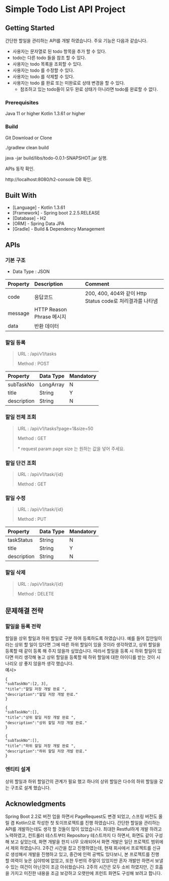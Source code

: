 # Simple Todo List API Project

## Getting Started

간단한 할일을 관리하는 API를 개발 하였습니다.
주요 기능은 다음과 같습니다.
 * 사용자는 문자열로 된 todo 항목을 추가 할 수 있다.
 * todo는 다른 todo 들을 참조 할 수 있다.
 * 사용자는 todo 목록을 조회할 수 있다.
 * 사용자는 todo 를 수정할 수 있다.
 * 사용자는 todo 를 삭제할 수 있다.
 * 사용자는 todo 를 완료 또는 미완료로 상태 변경을 할 수 있다.
   - 참조하고 있는 todo들이 모두 완료 상태가 아니라면 todo를 완료할 수 없다.

### Prerequisites

Java 11 or higher
Kotlin 1.3.61 or higher

### Build

Git Download or Clone

./gradlew clean build 

java -jar build/libs/todo-0.0.1-SNAPSHOT.jar 실행.

APIs 동작 확인.

http://localhost:8080/h2-console DB 확인. 

## Built With
* [Language]  - Kotlin 1.3.61
* [Framework] - Spring boot 2.2.5.RELEASE
* [Database]  - H2
* [ORM]       - Spring Data JPA
* [Gradle]    - Build & Dependency Management

## APIs

### 기본 구조
 * Data Type : JSON
 
 <table>
	<thead>
	<tr>
	<th align="left">Property</th>
	<th align="left">Description</th>
	<th align="left">Comment</th>
	</tr>
	</thead>
	<tbody>
	<tr>
	<td align="left">code</td>
	<td align="left">응답코드</td>
	<td align="left">200, 400, 404와 같이 Http Status code로 처리결과를 나타냄</td>
	</tr>
	<tr>
	<td align="left">message</td>
	<td align="left">HTTP Reason Phrase 메시지</td>
	<td align="left"></td>
	</tr>
	<tr>
	<td align="left">data</td>
	<td align="left">반환 데이터</td>
	<td align="left"></td>
	</tr>
	</tbody>
</table>

### 할일 등록
<blockquote>
<p>URL : /api/v1/tasks</p>
<p>Method : POST</p>
</blockquote>
<table>
<thead>
<tr>
<th align="left">Property</th>
<th align="left">Data Type</th>
<th align="left">Mandatory</th>
</tr>
</thead>
<tbody>
<tr>
<td align="left">subTaskNo</td>
<td align="left">LongArray</td>
<td align="left">N</td>
</tr>
<tr>
<td align="left">title</td>
<td align="left">String</td>
<td align="left">Y</td>
</tr>
<tr>
<td align="left">description</td>
<td align="left">String</td>
<td align="left">N</td>
</tr>
</tbody>
</table>

### 할일 전체 조회
<blockquote>
<p>URL : /api/v1/tasks?page=1&size=50</p>
<p>Method : GET</p>
<p>* request param page size 는 원하는 값을 넣어 주세요. </p>
</blockquote>

### 할일 단건 조회
<blockquote>
<p>URL : /api/v1/task/{id}</p>
<p>Method : GET</p>
</blockquote>

### 할일 수정
<blockquote>
<p>URL : /api/v1/task/{id}</p>
<p>Method : PUT</p>
</blockquote>
<table>
<thead>
<tr>
<th align="left">Property</th>
<th align="left">Data Type</th>
<th align="left">Mandatory</th>
</tr>
</thead>
<tbody>
<tr>
<td align="left">taskStatus</td>
<td align="left">String</td>
<td align="left">N</td>
</tr>
<tr>
<td align="left">title</td>
<td align="left">String</td>
<td align="left">Y</td>
</tr>
<tr>
<td align="left">description</td>
<td align="left">String</td>
<td align="left">N</td>
</tr>
</tbody>
</table>

### 할일 삭제
<blockquote>
<p>URL : /api/v1/task/{id}</p>
<p>Method : DELETE</p>
</blockquote>

## 문제해결 전략

### 할일을 등록 전략
할일을 상위 할일과 하위 할일로 구분 하여 등록하도록 하였습니다.
예를 들어 집안일이라는 상위 할 일이 있다면 그에 따른 하위 할일이 있을 것이라 생각하였고, 
상위 할일을 등록할 때 같이 등록 해 주지 않을까 싶었습니다.
따라서 할일을 등록 시 하위 할일이 있다면 미리 생각해 놓고 상위 할일을 등록할 때 하위 할일에 대한
아이디를 받는 것이 시나리오 상 좋지 않을까 생각 했습니다.<br/>
예시> <br/>
```
{
"subTaskNo":[2, 3],
"title":"할일 저장 개발 완료 ",
"description":"할일 저장 개발 완료."
}
```
```
{
"subTaskNo":[],
"title":"상위 할일 저장 개발 완료 ",
"description":"상위 할일 저장 개발 완료."
}
```
```
{
"subTaskNo":[],
"title":"하위 할일 저장 개발 완료 ",
"description":"하위 할일 저장 개발 완료."
}
```

### 엔티티 설계
상위 할일과 하위 할일간의 관계가 필요 했고 하나의 상위 할일은 다수의 하위 할일을 갖는 구조로 설계 했습니다.

## Acknowledgments
Spring Boot 2.2로 버전 업을 하면서 PageRequest도 변경 되었고, 스프링 버전도 올릴 겸 Kotlin으로
작성한 첫 토이프로젝트를 진행 하였습니다.
간단한 할일을 관리하는 API를 개발하는데도 생각 할 것들이 많이 있었습니다.
최대한 Restful하게 개발 하려고 노력하였고, 컨트롤러 테스트부터 Repository 테스트까지 다 하면서, 화면도
같이 구성해 보고 싶었는데, 화면 개발을 한지 너무 오래되어서 화면 개발은 일단 프로젝트 범위에서 제외 하였습니다.
2주간 시간을 잡고 진행하였는데, 현재 회사에서 프로젝트를 신규로 생성해서 개발을 진행하고 있고,
중간에 인력 공백도 있다보니, 본 프로젝트를 진행 할 여력이 늦은 심야밖에 없었고, 또한 두번의 주말이 있었지만
혼자 개발만 하면서 보낼 수 있는 여건이 아닌것이 조금 아쉬웠습니다.
2주의 시간은 모두 소비 하였지만, 긴 호흡을 가지고 미진한 내용을 조금 보강하고 오랫만에 프런트 화면도 구성해
보려고 합니다.
